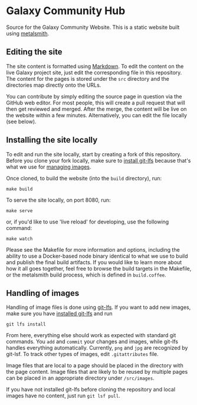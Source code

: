 # Galaxy Community Hub

Source for the Galaxy Community Website. This is a static website built using
[metalsmith][1].

## Editing the site

The site content is formatted using
[Markdown](https://en.wikipedia.org/wiki/Markdown). To edit the content on the
live Galaxy project site, just edit the corresponding file in this repository.
The content for the pages is stored under the `src` directory and the
directories map directly onto the URLs.

You can contribute by simply editing the source page in question via the GitHub
web editor. For most people, this will create a pull request that will
then get reviewed and merged. After the merge, the content will be live on the
website within a few minutes. Alternatively, you can edit the file locally
(see below).

## Installing the site locally

To edit and run the site locally, start by creating a fork of this
repository. Before you clone your fork locally, make sure to
[install git-lfs](https://packagecloud.io/github/git-lfs/install) because
that's what we use for [managing images](#handling-of-images).

Once cloned, to build the website (into the `build` directory), run:

```
make build
```

To serve the site locally, on port 8080, run:

```
make serve
```

or, if you'd like to use 'live reload' for developing, use the following command:

```
make watch
```

Please see the Makefile for more information and options, including the ability
to use a Docker-based node binary identical to what we use to build and publish
the final build artifacts. If you would like to learn more about how it all
goes together, feel free to browse the build targets in the Makefile, or the
metalsmith build process, which is defined in `build.coffee`.

## Handling of images

Handling of image files is done using [git-lfs](https://git-lfs.github.com/).
If you want to add new images, make sure you have
[installed git-lfs](https://packagecloud.io/github/git-lfs/install) and run

```
git lfs install
```

From here, everything else should work as expected with standard git commands.
You `add` and `commit` your changes and images, while git-lfs handles
everything automatically. Currently, `png` and `jpg` are recognized by git-lsf.
To track other types of images, edit `.gitattributes` file.

Image files that are local to a page should be placed in the directory with the
page content. Image files that are likely to be reused by multiple pages can be
placed in an appropriate directory under `/src/images`.

If you have not installed git-lfs before cloning the repository and local
images have no content, just run `git lsf pull`.


[1]: http://www.metalsmith.io/
